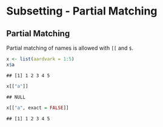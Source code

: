 Subsetting - Partial Matching
================

## Partial Matching

Partial matching of names is allowed with `[[` and `$`.

``` r
x <- list(aardvark = 1:5)
x$a
```

    ## [1] 1 2 3 4 5

``` r
x[["a"]]
```

    ## NULL

``` r
x[["a", exact = FALSE]]
```

    ## [1] 1 2 3 4 5

